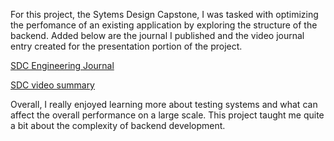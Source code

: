 For this project, the Sytems Design Capstone, I was tasked with optimizing the perfomance of an existing application by exploring the structure of the backend. Added below are the journal I published and the video journal entry created for the presentation portion of the project.

[SDC Engineering Journal](https://docs.google.com/document/d/e/2PACX-1vRQ1RbL21GJe2H7k4_Whyqa79vbim4Aepipkva1_fSxLMJKTsMSXJnLY2lM2f0FAez95Hbt3Jvtie2N/pub?embedded=true)

[SDC video summary ](https://youtu.be/OHgM2_dWtgY)

Overall, I really enjoyed learning more about testing systems and what can affect the overall performance on a large scale. This project taught me quite a bit about the complexity of backend development.
